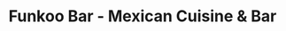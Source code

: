 ---
title: "Funkoo Bar - Mexican Cuisine & Bar"
description: "Funkoo Bar - Mexican Cuisine & Bar"
layout: shop
keywords:
  - 美食競賽
  - 台灣美食
  - 美食精選
datePublished: "2025-06-30"
dateModified: "2025-07-02"
city: "台南市"
district: "中西區"
address: "台南市中西區海安路二段268號"
phone: "0984067044"
geo: "22.997995291575908, 120.19777589969037"
google_map: "https://maps.app.goo.gl/zt1s9srVuV4sCLJr9"
footinder: "https://footinder.com.tw/%e5%8f%b0%e5%8d%97%e5%b8%82%e4%b8%ad%e8%a5%bf%e5%8d%80/15153/"
official: "https://www.facebook.com/mexcafe.tainan"
award:
  - name: "500盤"
    year: "2024"
    entries:
      - dishes:
          - "安琪拉達捲"

---